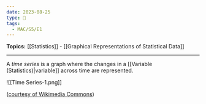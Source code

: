 ```yaml
---
date: 2023-08-25
type: 🧠
tags:
  - MAC/S5/E1
---
```


**Topics:** [[Statistics]] - [[Graphical Representations of Statistical Data]]

---

A _time series_ is a graph where the changes in a [[Variable (Statistics)|variable]] across time are represented.

![[Time Series-1.png]]

([courtesy of Wikimedia Commons](https://commons.wikimedia.org/wiki/File:Air_Passenger_numbers_from_1949_to_1961.jpg))

